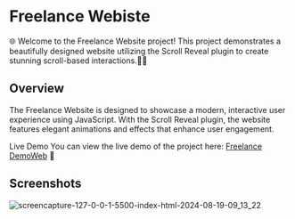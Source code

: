 <h1>Freelance Webiste</h1> 🌐
Welcome to the Freelance Website project! This project demonstrates a beautifully designed website utilizing the Scroll Reveal plugin to create stunning scroll-based interactions.🎨✨

<h2>Overview</h2>
The Freelance Website is designed to showcase a modern, interactive user experience using JavaScript. With the Scroll Reveal plugin, the website features elegant animations and effects that enhance user engagement.

Live Demo
You can view the live demo of the project here: <a href="https://ravinduharshana.github.io/Online-jobportal-frontend/
">Freelance DemoWeb</a> 🌟

<h2>Screenshots</h2>

![screencapture-127-0-0-1-5500-index-html-2024-08-19-09_13_22](https://github.com/user-attachments/assets/959c8131-5e1d-4604-88a3-69c8411d8fa8)
